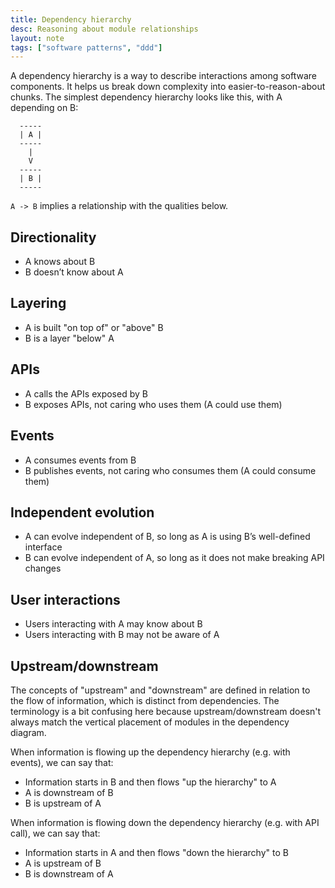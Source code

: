 ```yaml
---
title: Dependency hierarchy
desc: Reasoning about module relationships
layout: note
tags: ["software patterns", "ddd"]
---
```


A dependency hierarchy is a way to describe interactions among software components. It helps us break down complexity into easier-to-reason-about chunks. The simplest dependency hierarchy looks like this, with A depending on B:

```
  -----
  | A |
  -----
    |
    V
  -----
  | B |
  -----
```

`A -> B` implies a relationship with the qualities below.

## Directionality

- A knows about B
- B doesn’t know about A

## Layering

- A is built "on top of" or "above" B
- B is a layer "below" A

## APIs

- A calls the APIs exposed by B
- B exposes APIs, not caring who uses them (A could use them)

## Events

- A consumes events from B
- B publishes events, not caring who consumes them (A could consume them)

## Independent evolution

- A can evolve independent of B, so long as A is using B’s well-defined interface
- B can evolve independent of A, so long as it does not make breaking API changes

## User interactions

- Users interacting with A may know about B
- Users interacting with B may not be aware of A

## Upstream/downstream

The concepts of "upstream" and "downstream" are defined in relation to the flow of information, which is distinct from dependencies. The terminology is a bit confusing here because upstream/downstream doesn't always match the vertical placement of modules in the dependency diagram.

When information is flowing up the dependency hierarchy (e.g. with events), we can say that:

- Information starts in B and then flows "up the hierarchy" to A
- A is downstream of B
- B is upstream of A

When information is flowing down the dependency hierarchy (e.g. with API call), we can say that:

- Information starts in A and then flows "down the hierarchy" to B
- A is upstream of B
- B is downstream of A
